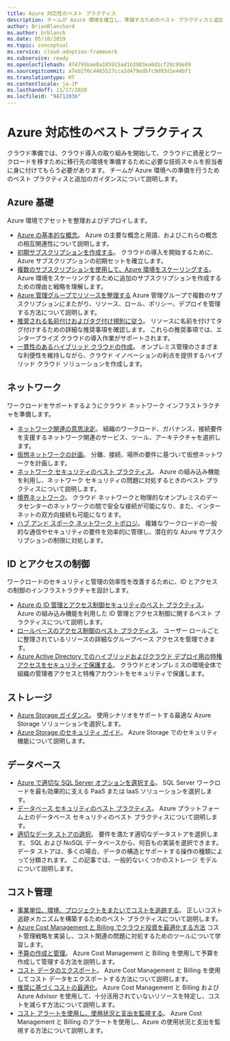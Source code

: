```yaml
---
title: Azure 対応性のベスト プラクティス
description: チームが Azure 環境を確立し、準備するためのベスト プラクティスと追加のガイダンスについて説明します。
author: BrianBlanchard
ms.author: brblanch
ms.date: 05/10/2019
ms.topic: conceptual
ms.service: cloud-adoption-framework
ms.subservice: ready
ms.openlocfilehash: 474795bae8a185915ad1b3983ea0d1cf28c99e89
ms.sourcegitcommit: a7eb2f6c4465527cca2d479edbfc9d93d1e44bf1
ms.translationtype: HT
ms.contentlocale: ja-JP
ms.lasthandoff: 11/17/2020
ms.locfileid: "94712036"
---
```

# <a name="best-practices-for-azure-readiness"></a>Azure 対応性のベスト プラクティス

クラウド準備では、クラウド導入の取り組みを開始して、クラウドに資産とワークロードを移すために移行先の環境を準備するために必要な技術スキルを担当者に身に付けてもらう必要があります。 チームが Azure 環境への準備を行うためのベスト プラクティスと追加のガイダンスについて説明します。

## <a name="azure-fundamentals"></a>Azure 基礎

Azure 環境でアセットを整理およびデプロイします。

- [Azure の基本的な概念](../considerations/fundamental-concepts.md)。 Azure の主要な概念と用語、およびこれらの概念の相互関連性について説明します。
- [初期サブスクリプションを作成する](./initial-subscriptions.md)。 クラウドの導入を開始するために、Azure サブスクリプションの初期セットを確立します。
- [複数のサブスクリプションを使用して、Azure 環境をスケーリングする](../azure-best-practices/scale-subscriptions.md)。 Azure 環境をスケーリングするために追加のサブスクリプションを作成するための理由と戦略を理解します。
- [Azure 管理グループでリソースを整理する](../azure-best-practices/organize-subscriptions.md) Azure 管理グループで複数のサブスクリプションにまたがり、リソース、ロール、ポリシー、デプロイを管理する方法について説明します。
- [推奨される名前付けおよびタグ付け規則に従う](../azure-best-practices/naming-and-tagging.md)。 リソースに名前を付けてタグ付けするための詳細な推奨事項を確認します。 これらの推奨事項では、エンタープライズ クラウドの導入作業がサポートされます。
- [一貫性のあるハイブリッド クラウドの作成](../considerations/hybrid-consistency.md)。 オンプレミス管理のさまざまな利便性を維持しながら、クラウド イノベーションの利点を提供するハイブリッド クラウド ソリューションを作成します。

## <a name="networking"></a>ネットワーク

ワークロードをサポートするようにクラウド ネットワーク インフラストラクチャを準備します。

- [ネットワーク関連の意思決定](../considerations/networking-options.md)。 組織のワークロード、ガバナンス、接続要件を支援するネットワーク関連のサービス、ツール、アーキテクチャを選択します。
- [仮想ネットワークの計画](/azure/virtual-network/virtual-network-vnet-plan-design-arm?toc=/azure/cloud-adoption-framework/toc.json&bc=/azure/cloud-adoption-framework/_bread/toc.json)。 分離、接続、場所の要件に基づいて仮想ネットワークを計画します。
- [ネットワーク セキュリティのベスト プラクティス](/azure/security/fundamentals/network-best-practices?toc=/azure/cloud-adoption-framework/toc.json&bc=/azure/cloud-adoption-framework/_bread/toc.json)。 Azure の組み込み機能を利用し、ネットワーク セキュリティの問題に対処するときのベスト プラクティスについて説明します。
- [境界ネットワーク](./perimeter-networks.md)。 クラウド ネットワークと物理的なオンプレミスのデータセンターのネットワークの間で安全な接続が可能になり、また、インターネットの双方向接続も可能になります。
- [ハブ アンド スポーク ネットワーク トポロジ](./hub-spoke-network-topology.md)。 複雑なワークロードの一般的な通信やセキュリティの要件を効率的に管理し、潜在的な Azure サブスクリプションの制限に対処します。

## <a name="identity-and-access-control"></a>ID とアクセスの制御

ワークロードのセキュリティと管理の効率性を改善するために、ID とアクセスの制御のインフラストラクチャを設計します。

- [Azure の ID 管理とアクセス制御セキュリティのベスト プラクティス](/azure/security/fundamentals/identity-management-best-practices?toc=/azure/cloud-adoption-framework/toc.json&bc=/azure/cloud-adoption-framework/_bread/toc.json)。 Azure の組み込み機能を利用した ID 管理とアクセス制御に関するベスト プラクティスについて説明します。
- [ロールベースのアクセス制御のベスト プラクティス](../considerations/roles.md)。 ユーザー ロールごとに整理されているリソースの詳細なグループベース アクセスを管理できます。
- [Azure Active Directory でのハイブリッドおよびクラウド デプロイ用の特権アクセスをセキュリティで保護する](/azure/active-directory/users-groups-roles/directory-admin-roles-secure?toc=/azure/cloud-adoption-framework/toc.json&bc=/azure/cloud-adoption-framework/_bread/toc.json)。 クラウドとオンプレミスの環境全体で組織の管理者アクセスと特権アカウントをセキュリティで保護します。

## <a name="storage"></a>ストレージ

- [Azure Storage ガイダンス](../considerations/storage-options.md)。 使用シナリオをサポートする最適な Azure Storage ソリューションを選択します。
- [Azure Storage のセキュリティ ガイド](/azure/storage/blobs/security-recommendations?toc=/azure/cloud-adoption-framework/toc.json&bc=/azure/cloud-adoption-framework/_bread/toc.json)。 Azure Storage でのセキュリティ機能について説明します。

## <a name="databases"></a>データベース

- [Azure で適切な SQL Server オプションを選択する](/azure/sql-database/sql-database-paas-vs-sql-server-iaas?toc=/azure/cloud-adoption-framework/toc.json&bc=/azure/cloud-adoption-framework/_bread/toc.json)。 SQL Server ワークロードを最も効果的に支える PaaS または IaaS ソリューションを選択します。
- [データベース セキュリティのベスト プラクティス](/azure/security/azure-database-security-best-practices?toc=/azure/cloud-adoption-framework/toc.json&bc=/azure/cloud-adoption-framework/_bread/toc.json)。 Azure プラットフォーム上のデータベース セキュリティのベスト プラクティスについて説明します。
- [適切なデータ ストアの選択](/azure/architecture/guide/technology-choices/data-store-overview)。 要件を満たす適切なデータストアを選択します。 SQL および NoSQL データベースから、何百もの実装を選択できます。 データ ストアは、多くの場合、データの構造とサポートする操作の種類によって分類されます。 この記事では、一般的ないくつかのストレージ モデルについて説明します。

## <a name="cost-management"></a>コスト管理

- [事業単位、環境、プロジェクトをまたいでコストを追跡する](./track-costs.md)。 正しいコスト追跡メカニズムを構築するためのベスト プラクティスについて説明します。
- [Azure Cost Management と Billing でクラウド投資を最適化する方法](/azure/cost-management-billing/costs/cost-mgt-best-practices?toc=/azure/cloud-adoption-framework/toc.json&bc=/azure/cloud-adoption-framework/_bread/toc.json) コスト管理戦略を実装し、コスト関連の問題に対処するためのツールについて学習します。
- [予算の作成と管理](/azure/cost-management-billing/costs/tutorial-acm-create-budgets?toc=/azure/cloud-adoption-framework/toc.json&bc=/azure/cloud-adoption-framework/_bread/toc.json)。 Azure Cost Management と Billing を使用して予算を作成して管理する方法を説明します。
- [コスト データのエクスポート](/azure/cost-management-billing/costs/tutorial-export-acm-data?toc=/azure/cloud-adoption-framework/toc.json&bc=/azure/cloud-adoption-framework/_bread/toc.json)。 Azure Cost Management と Billing を使用してコスト データをエクスポートする方法について説明します。
- [推奨に基づくコストの最適化](/azure/cost-management-billing/costs/tutorial-acm-opt-recommendations?toc=/azure/cloud-adoption-framework/toc.json&bc=/azure/cloud-adoption-framework/_bread/toc.json)。 Azure Cost Management と Billing および Azure Advisor を使用して、十分活用されていないリソースを特定し、コストを減らす方法について説明します。
- [コスト アラートを使用し、使用状況と支出を監視する](/azure/cost-management-billing/costs/cost-mgt-alerts-monitor-usage-spending?toc=/azure/cloud-adoption-framework/toc.json&bc=/azure/cloud-adoption-framework/_bread/toc.json)。 Azure Cost Management と Billing のアラートを使用し、Azure の使用状況と支出を監視する方法について説明します。
